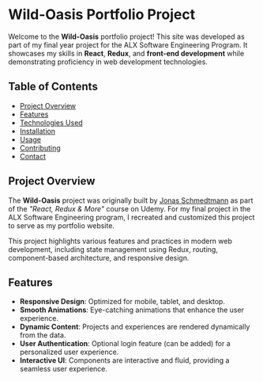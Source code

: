 # Wild-Oasis Portfolio Project

Welcome to the **Wild-Oasis** portfolio project! This site was developed as part of my final year project for the ALX Software Engineering Program. It showcases my skills in **React**, **Redux**, and **front-end development** while demonstrating proficiency in web development technologies.

## Table of Contents

- [Project Overview](#project-overview)
- [Features](#features)
- [Technologies Used](#technologies-used)
- [Installation](#installation)
- [Usage](#usage)
- [Contributing](#contributing)
- [Contact](#contact)

## Project Overview

The **Wild-Oasis** project was originally built by [Jonas Schmedtmann](https://github.com/jonasschmedtmann) as part of the _"React, Redux & More"_ course on Udemy. For my final project in the ALX Software Engineering program, I recreated and customized this project to serve as my portfolio website.

This project highlights various features and practices in modern web development, including state management using Redux, routing, component-based architecture, and responsive design.

## Features

- **Responsive Design**: Optimized for mobile, tablet, and desktop.
- **Smooth Animations**: Eye-catching animations that enhance the user experience.
- **Dynamic Content**: Projects and experiences are rendered dynamically from the data.
- **User Authentication**: Optional login feature (can be added) for a personalized user experience.
- **Interactive UI**: Components are interactive and fluid, providing a seamless user experience.
